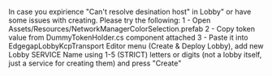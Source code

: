 In case you expirience "Can't resolve desination host" in Lobby" or have some issues with creating. Please try the following:
1 - Open Assets/Resources/NetworkManagerColorSelection.prefab
2 - Copy token value from DummyTokenHolder.cs component attached
3 - Paste it into EdgegapLobbyKcpTransport Editor menu (Create & Deploy Lobby), add new Lobby SERVICE Name using 1-5 (STRICT) letters or digits (not a lobby itself, just a service for creating them) and press "Create"
